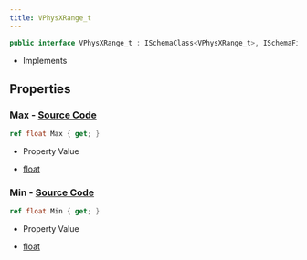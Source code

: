 ```yaml
---
title: VPhysXRange_t
---
```


```csharp
public interface VPhysXRange_t : ISchemaClass<VPhysXRange_t>, ISchemaField, ISchemaClass, INativeHandle
```

- Implements

## Properties

### **Max** - [Source Code](https://github.com/swiftly-solution/swiftlys2/blob/main/managed/src/SwiftlyS2.Generated/Schemas/Interfaces/VPhysXRange_t.cs#L18)

```csharp
ref float Max { get; }
```

- Property Value

- [float](https://learn.microsoft.com/dotnet/api/system.single)

### **Min** - [Source Code](https://github.com/swiftly-solution/swiftlys2/blob/main/managed/src/SwiftlyS2.Generated/Schemas/Interfaces/VPhysXRange_t.cs#L16)

```csharp
ref float Min { get; }
```

- Property Value

- [float](https://learn.microsoft.com/dotnet/api/system.single)

